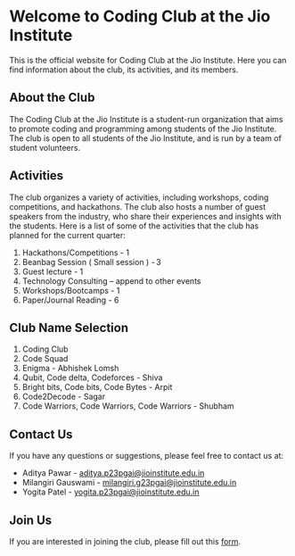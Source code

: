 # Welcome to Coding Club at the Jio Institute

This is the official website for Coding Club at the Jio Institute. Here you can find information about the club, its activities, and its members.

## About the Club
The Coding Club at the Jio Institute is a student-run organization that aims to promote coding and programming among students of the Jio Institute. The club is open to all students of the Jio Institute, and is run by a team of student volunteers.

## Activities
The club organizes a variety of activities, including workshops, coding competitions, and hackathons. The club also hosts a number of guest speakers from the industry, who share their experiences and insights with the students. Here is a list of some of the activities that the club has planned for the current quarter:

1. Hackathons/Competitions - 1  
2. Beanbag Session ( Small session ) - 3 
3. Guest lecture - 1 
4. Technology Consulting – append to other events 
5. Workshops/Bootcamps - 1 
6. Paper/Journal Reading - 6

## Club Name Selection
1. Coding Club
2. Code Squad
3. Enigma - Abhishek Lomsh
4. Qubit, Code delta, Codeforces - Shiva
5. Bright bits, Code bits, Code Bytes - Arpit
6. Code2Decode - Sagar
7. Code Warriors, Code Warriors, Code Warriors - Shubham

## Contact Us
If you have any questions or suggestions, please feel free to contact us at:

- Aditya Pawar - [aditya.p23pgai@jioinstitute.edu.in](mailto:aditya.p23pgai@jioinstitute.edu.in)
- Milangiri Gauswami - [milangiri.g23pgai@jioinstitute.edu.in](mailto:milangiri.g23pgai@jioinstitute.edu.in)
- Yogita Patel - [yogita.p23pgai@jioinstitute.edu.in](mailto:yogita.p23pgai@jioinstitute.edu.in)

## Join Us
If you are interested in joining the club, please fill out this [form](https://forms.office.com/Pages/ResponsePage.aspx?id=AVpRZksBrkmrllLzOEgZSauoF_tY-cRKqjJkSC-27u9UMkFKVVE5UFZGNjhYTE9KU0FPQVNDTVlLRS4u).
